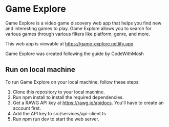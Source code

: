 # Game Explore

Game Explore is a video game discovery web app that helps you find new and interesting games to play. Game Explore allows you to search for various games through various filters like platform, genre, and more.

This web app is viewable at https://game-explore.netlify.app

Game Explore was created following the guide by CodeWithMosh

## Run on local machine

To run Game Explore on your local machine, follow these steps:

1. Clone this repository to your local machine.
2. Run npm install to install the required dependencies.
3. Get a RAWG API key at https://rawg.io/apidocs. You'll have to create an account first.
4. Add the API key to src/services/api-client.ts
5. Run npm run dev to start the web server.
